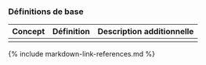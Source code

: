 ### Définitions de base

| Concept | Définition | Description additionnelle |
|---------|------------|---------------------------|
|         |            |                           |

{% include markdown-link-references.md %}